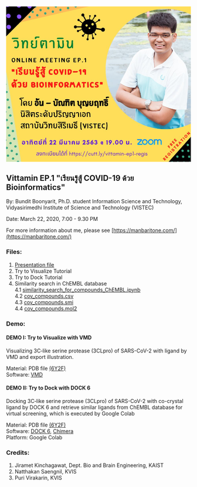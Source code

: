 ![Vittamin](https://github.com/manbaritone/Vittamin/blob/master/90048966_115182873440175_1054348947146932224_n.jpg)

## Vittamin EP.1 "เรียนรู้สู้ COVID-19 ด้วย Bioinformatics"

By: Bundit Boonyarit, Ph.D. student Information Science and Technology, Vidyasirimedhi Institute of Science and Technology (VISTEC)

Date: March 22, 2020, 7:00 - 9.30 PM

For more information about me, please see [https://manbaritone.com/](https://manbaritone.com/)

### Files:
1. [Presentation file](https://drive.google.com/file/d/1vGDBHkPTSWjwMuJVIYoYjkdlKRkBlJGM/view?usp=sharing)
2. Try to Visualize Tutorial
3. Try to Dock Tutorial
4. Similarity search in ChEMBL database\
  4.1 [similarity_search_for_compounds_ChEMBL.ipynb](https://github.com/manbaritone/Vittamin/blob/master/similarity_search_for_compounds_ChEMBL.ipynb)\
  4.2 [cov_compounds.csv](https://github.com/manbaritone/Vittamin/blob/master/cov_compounds.csv)\
  4.3 [cov_compounds.smi](https://github.com/manbaritone/Vittamin/blob/master/cov_compounds.smi)\
  4.4 [cov_compounds.mol2](https://github.com/manbaritone/Vittamin/blob/master/cov_compounds.mol2)

### Demo:
#### DEMO I: Try to Visualize with VMD
Visualizing 3C‐like serine protease (3CLpro) of SARS-CoV-2 with ligand by VMD and export illustration.

Material: PDB file [(6Y2F)](http://www.rcsb.org/structure/6Y2F)\
Software: [VMD](https://www.ks.uiuc.edu/Development/Download/download.cgi?PackageName=VMD)

#### DEMO II: Try to Dock with DOCK 6
Docking 3C‐like serine protease (3CLpro) of SARS-CoV-2 with co-crystal ligand by DOCK 6 and retrieve similar ligands from ChEMBL database for virtual screening, which is executed by Google Colab

Material: PDB file [(6Y2F)](http://www.rcsb.org/structure/6Y2F)\
Software: [DOCK 6](http://dock.compbio.ucsf.edu/DOCK_6/index.htm), [Chimera](https://www.cgl.ucsf.edu/chimera/download.html)\
Platform: Google Colab

### Credits:
1. Jiramet Kinchagawat, Dept. Bio and Brain Engineering, KAIST
2. Natthakan Saengnil, KVIS
3. Puri Virakarin, KVIS
